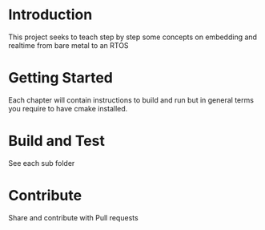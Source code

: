 # Introduction 
This project seeks to teach step by step some concepts on embedding and realtime from bare metal to an RTOS

# Getting Started
Each chapter will contain instructions to build and run but in general terms you require to have cmake installed.

# Build and Test
See each sub folder

# Contribute
Share and contribute with Pull requests